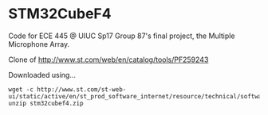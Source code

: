 # STM32CubeF4
Code for ECE 445 @ UIUC Sp17 Group 87's final project, the Multiple Microphone Array.

Clone of http://www.st.com/web/en/catalog/tools/PF259243

Downloaded using...
```
wget -c http://www.st.com/st-web-ui/static/active/en/st_prod_software_internet/resource/technical/software/firmware/stm32cubef4.zip`
unzip stm32cubef4.zip 
```

